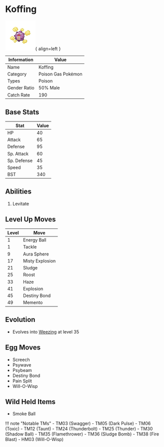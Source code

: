# Koffing

![Koffing](../images/pokemon/109.png){ align=left }

| Information | Value |
|------------|--------|
| Name | Koffing |
| Category | Poison Gas Pokémon |
| Types | Poison |
| Gender Ratio | 50% Male |
| Catch Rate | 190 |

## Base Stats

| Stat | Value |
|------|-------|
| HP | 40 |
| Attack | 65 |
| Defense | 95 |
| Sp. Attack | 60 |
| Sp. Defense | 45 |
| Speed | 35 |
| BST | 340 |

## Abilities
1. Levitate

## Level Up Moves
| Level | Move |
|-------|------|
| 1 | Energy Ball |
| 1 | Tackle |
| 9 | Aura Sphere |
| 17 | Misty Explosion |
| 21 | Sludge |
| 25 | Roost |
| 33 | Haze |
| 41 | Explosion |
| 45 | Destiny Bond |
| 49 | Memento |

## Evolution
- Evolves into [Weezing](110-weezing.md) at level 35

## Egg Moves
- Screech
- Psywave
- Psybeam
- Destiny Bond
- Pain Split
- Will-O-Wisp

## Wild Held Items
- Smoke Ball

!!! note "Notable TMs"
    - TM03 (Swagger)
    - TM05 (Dark Pulse)
    - TM06 (Toxic)
    - TM12 (Taunt)
    - TM24 (Thunderbolt)
    - TM25 (Thunder)
    - TM30 (Shadow Ball)
    - TM35 (Flamethrower)
    - TM36 (Sludge Bomb)
    - TM38 (Fire Blast)
    - HM03 (Will-O-Wisp)
